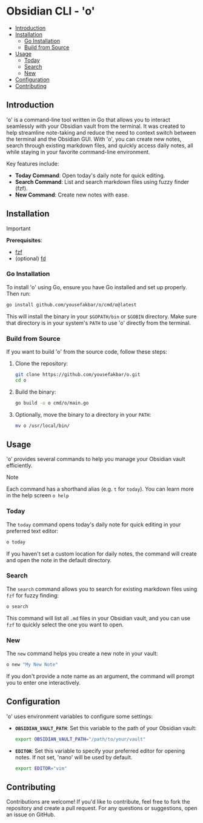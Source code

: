 # Obsidian CLI - 'o'

- [Introduction](#introduction)
- [Installation](#installation)
  - [Go Installation](#go-installation)
  - [Build from Source](#build-from-source)
- [Usage](#usage)
  - [Today](#today)
  - [Search](#search)
  - [New](#new)
- [Configuration](#configuration)
- [Contributing](#contributing)

## Introduction

'o' is a command-line tool written in Go that allows you to interact seamlessly with your Obsidian vault from the terminal. It was created to help streamline note-taking and reduce the need to context switch between the terminal and the Obsidian GUI. With 'o', you can create new notes, search through existing markdown files, and quickly access daily notes, all while staying in your favorite command-line environment.

Key features include:
- **Today Command**: Open today's daily note for quick editing.
- **Search Command**: List and search markdown files using fuzzy finder (fzf).
- **New Command**: Create new notes with ease.

## Installation

> [!IMPORTANT]
> **Prerequisites**:
> - [fzf](https://github.com/junegunn/fzf)
> - (optional) [fd](https://github.com/sharkdp/fd)

### Go Installation

To install 'o' using Go, ensure you have Go installed and set up properly. Then run:

```sh
go install github.com/yousefakbar/o/cmd/o@latest
```

This will install the binary in your `$GOPATH/bin` or `$GOBIN` directory. Make sure that directory is in your system's `PATH` to use 'o' directly from the terminal.

### Build from Source

If you want to build 'o' from the source code, follow these steps:

1. Clone the repository:

   ```sh
   git clone https://github.com/yousefakbar/o.git
   cd o
   ```

2. Build the binary:

   ```sh
   go build -o o cmd/o/main.go
   ```

3. Optionally, move the binary to a directory in your `PATH`:

   ```sh
   mv o /usr/local/bin/
   ```

## Usage

'o' provides several commands to help you manage your Obsidian vault efficiently.

> [!NOTE]
> Each command has a shorthand alias (e.g. `t` for `today`). You can learn more in the help screen `o help`

### Today

The `today` command opens today's daily note for quick editing in your preferred text editor:

```sh
o today
```

If you haven't set a custom location for daily notes, the command will create and open the note in the default directory.

### Search

The `search` command allows you to search for existing markdown files using `fzf` for fuzzy finding:

```sh
o search
```

This command will list all `.md` files in your Obsidian vault, and you can use `fzf` to quickly select the one you want to open.

### New

The `new` command helps you create a new note in your vault:

```sh
o new "My New Note"
```

If you don't provide a note name as an argument, the command will prompt you to enter one interactively.

## Configuration

'o' uses environment variables to configure some settings:

- **`OBSIDIAN_VAULT_PATH`**: Set this variable to the path of your Obsidian vault:

  ```sh
  export OBSIDIAN_VAULT_PATH="/path/to/your/vault"
  ```

- **`EDITOR`**: Set this variable to specify your preferred editor for opening notes. If not set, 'nano' will be used by default.

  ```sh
  export EDITOR="vim"
  ```

## Contributing

Contributions are welcome! If you'd like to contribute, feel free to fork the repository and create a pull request. For any questions or suggestions, open an issue on GitHub.
